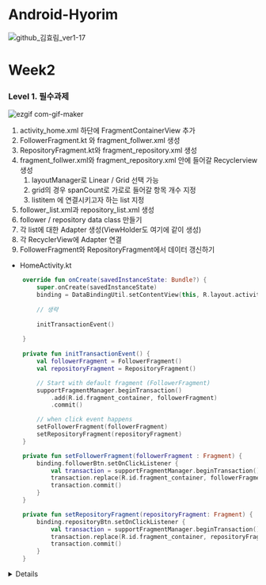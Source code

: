 # Android-Hyorim
![github_김효림_ver1-17](https://user-images.githubusercontent.com/70698151/135754253-98a770e0-9c09-479c-bdfa-b955c3d4011a.png)

# Week2
    
### Level 1. 필수과제
![ezgif com-gif-maker](https://user-images.githubusercontent.com/59546818/138473696-86aea308-2b91-4737-bbe6-ad33312304cd.gif)


1. activity_home.xml 하단에 FragmentContainerView 추가
2. FollowerFragment.kt 와 fragment_follwer.xml 생성
3. RepositoryFragment.kt와 fragment_repository.xml 생성
4. fragment_follwer.xml와 fragment_repository.xml 안에 들어갈 Recyclerview 생성
    1) layoutManager로 Linear / Grid 선택 가능
    2) grid의 경우 spanCount로 가로로 들어갈 항목 개수 지정
    3) listitem 에 연결시키고자 하는 list 지정
5. follower_list.xml과 repository_list.xml 생성
6. follower / repository data class 만들기
7. 각 list에 대한 Adapter 생성(ViewHolder도 여기에 같이 생성)
8. 각 RecyclerView에 Adapter 연결
9. FollowerFragment와 RepositoryFragment에서 데이터 갱신하기

- HomeActivity.kt
```Kotlin
    override fun onCreate(savedInstanceState: Bundle?) {
        super.onCreate(savedInstanceState)
        binding = DataBindingUtil.setContentView(this, R.layout.activity_home)
        
        // 생략
    
        initTransactionEvent()
    
    }
    
    private fun initTransactionEvent() {
        val followerFragment = FollowerFragment()
        val repositoryFragment = RepositoryFragment()

        // Start with default fragment (FollowerFragment)
        supportFragmentManager.beginTransaction()
            .add(R.id.fragment_container, followerFragment)
            .commit()

        // when click event happens
        setFollowerFragment(followerFragment)
        setRepositoryFragment(repositoryFragment)
    }

    private fun setFollowerFragment(followerFragment : Fragment) {
        binding.followerBtn.setOnClickListener {
            val transaction = supportFragmentManager.beginTransaction()
            transaction.replace(R.id.fragment_container, followerFragment)
            transaction.commit()
        }
    }

    private fun setRepositoryFragment(repositoryFragment: Fragment) {
        binding.repositoryBtn.setOnClickListener {
            val transaction = supportFragmentManager.beginTransaction()
            transaction.replace(R.id.fragment_container, repositoryFragment)
            transaction.commit()
        }
    }

```




<details>
        
# Week1

> Summery : Make 'Sign In', 'Sign Up','Self Introduction' pages

- [x] Level 1
- [x] Level 2
- [X] Level 3

로그인 화면 | 회원가입 화면 | 자기소개 페이지
------------ | ------------- | -------------
isNullOrBlank()를 활용한 입력확인 | 1. isBlank()를 활용한 입력확인 <br> 2. registerForActivityResult와<br/> 명시적 Intent로 데이터 교환 | 1.NestedScrollView 활용 <br> 2.암시적 Intent 사용(Github연결)
<img src="https://user-images.githubusercontent.com/59546818/136702618-81e1a173-d785-44d1-9bc9-a16af7a60581.gif" width="250"> | <img src="https://user-images.githubusercontent.com/59546818/136703000-287a3141-5597-4ffe-86d7-379445d16136.gif" width="250"> | <img src="https://user-images.githubusercontent.com/59546818/136702680-71609b28-6552-4d10-9601-745fa6fd6c11.gif" width="250">

<br>

## **Level 1 필수과제 & Level 2 도전과제**
### 1. 로그인 SignInActivity

1) 로그인 버튼 누르기
    1) 입력 완료 :  Intent를 활용 **HomeActivity**로 전환
    2) 입력 미완료 : '로그인 실패' Toast 출력
2) 비밀번호 가리기 : `android:inputType="textPassword"` 속성 활용
3) EditText 미리보기 : `android:hint="아이디를 입력해주세요"` 속성 활용
4) 회원가입 버튼 누르면 Intent를 활용하여 **SignUpActivity**로 이동

- **로그인 버튼 눌렀을 때**
    ```Kotlin
    binding.loginBtn.setOnClickListener {
        if (isInputComplete()) {
            Toast.makeText(this, idEditText.text.toString() + "님 환영합니다", Toast.LENGTH_SHORT).show()
            startActivity(Intent(this, HomeActivity::class.java))
            finish()
        } else {
            Toast.makeText(this, "로그인 실패", Toast.LENGTH_SHORT).show()
        }
    }
    ```

- **입력 조건 충족 확인**
    ```Kotlin
    private fun isInputComplete(): Boolean {
        val id = idEditText.text.toString()
        val pw = pwEditText.text.toString()
        val isIdNull = id.isBlank()
        val isPwNull = pw.isBlank()
        Log.d(tag, "isIdNull =$isNullOrBlank")
        Log.d(tag, "isPwNull =$isNullOrBlank")

        return !isIdNull && !isPwNull
    }
    ```

<br/>

### 2. 회원가입 SignUpActivity

1. 입력 조건 충족 검사는 isBlank() 메소드를 활용하여 로그인과 동일하게 진행 <br/>
2. 조건이 충족 되면 `finish()`를 활용해 **SignInActivity**로 이동
3. 로그인 화면으로 돌아왔을 때 아이디와, 비밀번호가 입력되어 있어야함 **[도전과제]**
- **`Intent.putExtra()` 데이터를 보내는 SignUpActivity**
    ```Kotlin
    binding.signUpBtn.setOnClickListener {
        if (isInputComplete()){
            val intent = Intent(this, SignInActivity::class.java)
            intent.putExtra("id", id)
            intent.putExtra("pw", pw)
            setResult(RESULT_OK, intent)
            if (!isFinishing) finish()
        } else {
            Toast.makeText(this, "입력되지 않은 정보가 있습니다", Toast.LENGTH_SHORT).show()
        }
    }
    ```

- **`registerForActivityResult` 데이터를 받는 SignIpActivity**
    ```kotlin
    activityResultLauncher =
        registerForActivityResult(ActivityResultContracts.StartActivityForResult()) {
            if (it.resultCode == RESULT_OK) {
                val idFromSignUp = it.data?.getStringExtra("id") ?: ""    // default값 ""로 지정
                val pwFromSignUp = it.data?.getStringExtra("pw") ?: ""
                idEditText.setText(idFromSignUp)
                pwEditText.setText(pwFromSignUp)
            }
        }
    ```
    > 송신부 : 앞선 Activity에 데이터를 전송하기 위해 setResult()로 전달 <br>
    > 수신부 : startActivityForResult로 데이터 수신

<br/>

### 3. 자기소개 페이지 HomeActivity
1. ImageView, TextView 활용
2. 암시적 인텐트 활용 -> Githup 페이지로 이동
    ```kotlin
    binding.gitIcon.setOnClickListener{
        Log.i(tag, "Git Icon Clicked")
        val intent = Intent(Intent.ACTION_VIEW)
        intent.data = Uri.parse("https://github.com/KxxHyoRim")
        startActivity(intent)
    }
    ```
    - Intent란? 4대 컴포넌트끼리 유기적으로 정보전달을 가능하게 해주는 전달 수단
    
    |명시적 Intent| 실행되어야 할 Component와 Activity가 특정되어 있는 경우 |
    |-------------|-----------------------------------------------------|
    |**암시적 Intent**| **Intent의 액션과 데이터는 지정되어 있으나, 호출할 대상이 달라질 수 있는 경우** <br> ex. 웹 열기 : Naver, Chrome, Safari..|

3. 프로필 사진의 비율(1:1)
    ```xml
     <ImageView
        android:layout_width="0dp"
        android:layout_height="0dp"
        android:scaleType="fitXY"
        app:layout_constraintDimensionRatio="1:1" />
    ```
4. nestedScrollView 사용법 ( NestedScrollView - ViewGroup - Views )
    ```xml
    <?xml version="1.0" encoding="utf-8"?>
    <androidx.constraintlayout.widget.ConstraintLayout
        android:layout_width="match_parent"
        android:layout_height="match_parent" >

        <androidx.core.widget.NestedScrollView
            android:layout_width="match_parent"
            android:layout_height="match_parent">

            <androidx.constraintlayout.widget.ConstraintLayout
                android:layout_width="match_parent"
                android:layout_height="wrap_content">

            <!-- View 넣기 ex. ImageView, TextView -->

            </androidx.constraintlayout.widget.ConstraintLayout>

        </androidx.core.widget.NestedScrollView>

    </androidx.constraintlayout.widget.ConstraintLayout>

    ```

    > NestedScrollView는 세로 스크롤만 지원되는 반면, ScrollView는 세로/가로 모두 지원 <br>
    > ScrollView는 RecyclerView와 함께 작동함에 있어서 사용이 불편함.

<br/>



## **Level 3 심화과제**
### **1. DataBinding 개념**

The Data Binding Library is a support library that allows you to **bind UI components in your layouts to data sources** in your app using a **declarative format rather than programmatically.** -Android Developer 

여기서 Declarative는 직역하면 '선언적'이라는 말이 된다. <br/>
eclarative format :  `@{}` notation을 사용하여 Data Sources 부분과 연결  <br/>
Prgrammatically : `(UIcomponent).setText("...")` 와 같이 코드로 일일이 구현  <br/><br/>
장점 : 코드 간결 & nullpointerexception 방지
 
### **2. Build 환경 및 코드**
1. build.gradle (Module)
    ``` kotlin
    dataBinding {
        enabled = true
    }
    ```

2. Data Class 선언(생략가능) <br/>

    데이터 클래스로 데이터 모아놓고 관리하기위해 data class 생성
    ```kotlin
    data class Introduce(
        val name: String,
        var age: Int,
        var mbti: String,
        var introducuction: String,
        var photo: Int
    )
    ```

3. xml
    layout으로 전체 감싸기 constraintlayout 안에 있던 xmlns 코드 layout쪽으로 이동)
    ``` xml
    <layout xmlns:android="http://schemas.android.com/apk/res/android"
            xmlns:app="http://schemas.android.com/apk/res-auto">
        <data>
            <variable
                name="viewmodel"
                type="com.myapp.data.ViewModel" />
        </data>
        <ConstraintLayout... /> <!-- UI layout's root element -->
    </layout>
    ```


4. DataAdapter (object로 선언)
    사진 binding을 위한 DataAdapter - Glide 사용
    ``` kotlin
    object BindingConversions {

        @BindingAdapter("imageUrl")
        @JvmStatic
        fun loadImage(imageView : ImageView, url : Int){
            Glide.with(imageView.context).load(url)
                .into(imageView)
        }
    }
    ```
    
5. Data Initialize & Binding 객체와 Data Source 연결
    ``` kotlin
    binding = DataBindingUtil.setContentView(this, R.layout.activity_home)

    // Initialize
    val introduce = Introduce (
        "김효림",
        23,
        "ENTJ",
        "반갑습니다",
        R.drawable.my_photo
    )

    binding.introduce = introduce
    ```

### **3. Kotlin의 Lambda식**

Kotlin에는 SAM(Single Abstract Method) Conversation이 제공된다. <br/>
SAM 변환을 활용하면 함수형 인터페이스를 구현하는 클래스를 만들지 않아도 된다. <br/>
SAM은 하나의 추상 메소드에 대해 lambda 식을 제공한다. ex) setOnClickListener() <br/>



### **4. 번외로 알게된 것**
1. Kotlin은 String Template을 지원
    - `$변수명`을 통해 변수가 포함된 문자열을 쉽게 출력
    - `Log.e(Tag, "isNameNull :$isNameNull")`
2. 둥근 박스 디자인
    - 별도의 xml파일을 만든 뒤, 해당 스타일을 지정하고자 하는 View의 background로 지정
  
      #### EditText 테두리 모서리 둥글게
      <p>
        <img src="https://user-images.githubusercontent.com/59546818/136698043-7fa9c24d-05bf-42fb-be36-0376e33c0418.png" width="200" height="" > 
      </p>

      ```xml
      <shape
        xmlns:android="http://schemas.android.com/apk/res/android"
        android:shape="rectangle">
        <solid android:color="#FFFFFF" />
        <stroke android:color="#018786" android:width="2dp" />
        <corners android:radius="7dp" />
      </shape>
      ```

      <br>


      #### 버튼 모서리 둥글게
      <img src="https://user-images.githubusercontent.com/59546818/136698047-f67821a4-4edb-4cb7-aa88-9b74d60c13f2.png" width="200" height="">


      ```xml
      <shape xmlns:android="http://schemas.android.com/apk/res/android"
        android:padding="10dp"
        android:shape="rectangle">
        <solid android:color="@color/main" />
        <corners
            android:bottomLeftRadius="12dp"
            android:bottomRightRadius="12dp"
            android:topLeftRadius="12dp"
            android:topRightRadius="12dp" />
      </shape>
       ```





</details>

